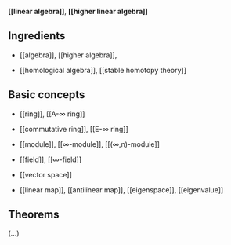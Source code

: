 

**[[linear algebra]]**, **[[higher linear algebra]]**

## Ingredients

* [[algebra]], [[higher algebra]], 

* [[homological algebra]], [[stable homotopy theory]]

## Basic concepts

* [[ring]], [[A-∞ ring]]

* [[commutative ring]], [[E-∞ ring]]

* [[module]], [[∞-module]], [[(∞,n)-module]]

* [[field]], [[∞-field]]

* [[vector space]]

* [[linear map]], [[antilinear map]], [[eigenspace]], [[eigenvalue]]

## Theorems

(...)

